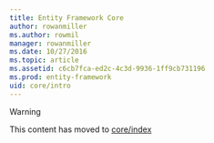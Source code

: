 ```yaml
---
title: Entity Framework Core
author: rowanmiller
ms.author: rowmil
manager: rowanmiller
ms.date: 10/27/2016
ms.topic: article
ms.assetid: c6cb7fca-ed2c-4c3d-9936-1ff9cb731196
ms.prod: entity-framework
uid: core/intro
---
```


> [!WARNING]
> This content has moved to [core/index](index.md)
